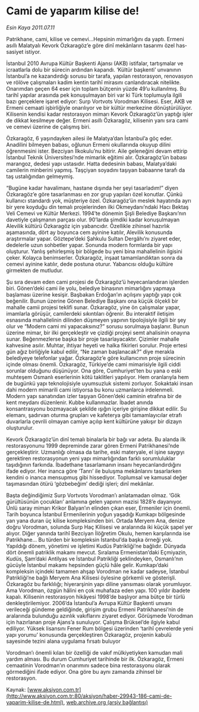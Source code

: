 # Cami de yaparım kilise de!

*Esin Kaya 2011.07.11*

<font class="agenda2NewsSpot">
 <p class="BasicParagraph">
  <span lang="EN-GB">
   Patrikhane, cami, kilise ve cemevi...Hepsinin mimarlığını da yaptı. Ermeni asıllı Malatyalı Kevork Özkaragöz’e göre dinî mekânların tasarımı özel hassasiyet istiyor.
  </span>
 </p>
</font>
<font class="newsDetail">
 <p>
  <p class="BasicParagraph">
   <span>
    İstanbul 2010 Avrupa Kültür Başkenti Ajansı (AKB) istifalar, tartışmalar ve icraatlarla dolu bir sürecin ardından kapandı. ‘Kültür başkenti’ unvanının İstanbul’a ne kazandırdığı sorusu bir tarafa, yapılan restorasyon, renovasyon ve rölöve çalışmaları kadim kentin tarihî mirasını canlandıracak nitelikte. Onarımdan geçen 64 eser için toplam bütçenin yüzde 49’u kullanılmış. Bu tarihî yapılar arasında pek konuşulmayan biri var ki Türk toplumuyla ilgili bazı gerçeklere işaret ediyor: Surp Vortvots Vorodman Kilisesi. Eser, AKB ve Ermeni cemaati işbirliğiyle onarılıyor ve bir kültür merkezine dönüştürülüyor. Kilisenin kendisi kadar restorasyon mimarı Kevork Özkaragöz’ün yaptığı işler de dikkat kesilmeye değer. Ermeni asıllı Özkaragöz, kilisenin yanı sıra cami ve cemevi üzerine de çalışmış biri.
   </span>
  </p>
  <p class="2011gomme">
   <span>
    Özkaragöz, 6 yaşındayken ailesi ile Malatya’dan İstanbul’a göç eder. Anadilini bilmeyen babası, oğlunun Ermeni okullarında okuyup dilini öğrenmesini ister. Bezciyan İlkokulu’nu bitirir. Aile geleneğini devam ettirip İstanbul Teknik Üniversitesi’nde mimarlık eğitimi alır. Özkaragöz’ün babası marangoz, dedesi
    <span>
    </span>
    yapı ustasıdır. Hatta dedesinin babası, Malatya’daki camilerin minberini yapmış. Taşçiyan soyadını taşıyan babaanne tarafı da taş ustalığından gelmeymiş.
    <span>
    </span>
   </span>
  </p>
  <p class="2011gomme">
   <span>
    “Bugüne kadar havalimanı, hastane dışında her şeyi tasarladım!” diyen Özkaragöz’e göre tasarlanması en zor grup yapıları özel konutlar. Çünkü kullanıcı standardı yok, müşteriye özel. Özkaragöz’ün meslek hayatında ayrı bir yere koyduğu din temalı projelerinden ilki Okmeydanı’ndaki Hacı Bektaş Veli Cemevi ve Kültür Merkezi. 1994’te dönemin Şişli Belediye Başkanı’nın davetiyle çalışmanın parçası olur. 90’larda şimdiki kadar konuşulmayan Alevilik kültürü Özkaragöz için yabancıdır. Özellikle zihinsel hazırlık aşamasında, dört ay boyunca cem ayinine katılır, Alevilik konusunda araştırmalar yapar. Göztepe’deki Şahkulu Sultan Dergâhı’nı ziyaret eder, dedelerle uzun sohbetler yapar. Sonunda modern formlarda bir yapı oluşturur. Yanlış şehirleşmiş bir bölgede bu yeni bina mahallelinin ilgisini çeker. Kolayca benimserler. Özkaragöz, inşaat tamamlandıktan sonra da cemevi ayinine katılır, dede postuna oturur. Yabancısı olduğu kültüre girmekten de mutludur.
   </span>
  </p>
  <p class="2011gomme">
   <span>
    Şu sıra devam eden cami projesi de Özkaragöz’ü heyecanlandıran işlerden biri. Gönen’deki cami ile yolu, belediye binasının mimarlığını yapmaya başlaması üzerine kesişir. Başbakan Erdoğan’ın açılışını yaptığı yapı çok beğenilir. Bunun üzerine Gönen Belediye Başkanı ona küçük ölçekli bir mahalle camii projesi teklifi sunar. Özkaragöz, yine ön çalışmalar yapar, imamlarla görüşür, camilerdeki sıkıntıları öğrenir. Bu interaktif
    <span>
    </span>
    iletişim esnasında mahallelinin dilinden düşmeyen yapının tipolojisiyle ilgili bir şey olur ve “Modern cami mi yapacaksınız?” sorusu sorulmaya başlanır. Bunun üzerine mimar, bir ilki gerçekleştir ve çizdiği projeyi semt ahalisinin onayına sunar. Beğenmezlerse başka bir proje tasarlayacaktır. Çizimler mahalle kahvesine asılır. Muhtar, ihtiyar heyeti ve halka fikirleri sorulur. Proje ertesi gün ağız birliğiyle kabul edilir, “Ne zaman başlanacak?” diye merakla belediyeye telefonlar yağar. Özkaragöz’e göre kullanıcının proje sürecinin içinde olması önemli. Özkaragöz, Türkiye’de cami mimarisiyle ilgili ciddi sorunlar olduğunu düşünüyor. Ona göre, Cumhuriyet’ten bu yana o eski muhteşem Osmanlı eserlerinin kötü taklitleri yapılıyor. Hem oranlarıyla hem de bugünkü yapı teknolojisiyle uyumsuzluk sistemi zorluyor. Sokaktaki insan dahi modern mimarili cami istiyorsa bu konu uzmanlarca irdelenmeli. Modern yapı sanatından izler taşıyan Gönen’deki caminin etrafına bir de kent meydanı düzenlenir. Kubbe kullanmazlar. İbadet anında konsantrasyonu bozmayacak şekilde ışığın içeriye girişine dikkat edilir. Su elemanı, şadırvan oturma grupları ve kafeterya gibi tamamlayıcılar etrafı duvarlarla çevrili olmayan camiye açılıp kent kültürüne yakışır bir dizayn oluşturulur.
   </span>
  </p>
  <p class="2011gomme">
   <span>
    Kevork Özkaragöz’ün dinî temalı binalarla bir bağı var adeta. Bu alanda ilk restorasyonunu 1999 depreminde zarar gören Ermeni Patrikhanesi’nde gerçekleştirir. Uzmanlığı olmasa da tarihe, eski materyale, el işine saygıyı gerektiren restorasyonun yeni yapı mimarlığından farklı sorumluluklar taşıdığının farkında. İbadethane tasarlamanın insanı heyecanlandırdığını ifade ediyor. Her inanca göre ‘Tanrı’ ile buluşma mekânlarını tasarlarken kendini o inanca mensupmuş gibi hissediyor. Toplumsal ve kamusal değer taşımasından ötürü ‘gözbebeğim’ dediği işleri; dinî mekânlar.
   </span>
  </p>
  <p class="2011gomme">
   <span>
    Başta değindiğimiz Surp Vortvots Vorodman’ı anlatamadan olmaz. ‘Gök gürültüsünün çocukları’ anlamına gelen yapının mazisi 1828’e dayanıyor. Ünlü saray mimarı Krikor Balyan’ın elinden çıkan eser, Ermeniler için önemli. Tarih boyunca İstanbul Ermenilerinin yoğun yaşadığı Kumkapı bölgesinde yan yana duran üç kilise kompleksinden biri. Ortada Meryem Ana, denize doğru Vorodman, solunda Surp Haç Kilisesi ve aralarında iki küçük şapel yer alıyor. Diğer yanında tarihî Bezciyan İlöğretim Okulu, hemen karşılarında ise Patrikhane... Bu türden bir kompleksin İstanbul’da başka örneği yok. Yapıldığı dönem, yönetimi ve işletimi Kudüs Patrikliği’ne bağlıdır. Dünyada dört önemli patriklik makamı mevcut. Sıralama Ermenistan’daki Eçmiyazin, Kudüs, Şam’daki Antilyas ve İstanbul Patrikliği şeklindeyken, Osmanlı’nın gücüyle İstanbul makamı hepsinden güçlü hâle gelir. Kumkapı’daki kompleksin içindeki tamamen ahşap Vorodman ne kadar sadeyse, İstanbul Patrikliği’ne bağlı Meryem Ana Kilisesi öylesine görkemli ve gösterişli. Özkaragöz bu farklılığı; hiyerarşinin yapı diline yansıması olarak yorumluyor. Ama Vorodman, özgün hâlini en çok muhafaza eden yapı. 100 yıldır ibadete kapalı. Kilisenin restorasyon hikâyesi 1998’de başlıyor ama bütçe bir türlü denkleştirilemiyor. 2006’da İstanbul’a Avrupa Kültür Başkenti unvanı verileceği gündeme geldiğinde, girişim grubu Ermeni Patrikhanesi’nin de aralarında bulunduğu azınlık vakıflarını ziyaret ediyor. Görüşmede Vorodman için hazırlanan proje Ajans’a sunuluyor. Çalışma Brüksel’de ilgiyle kabul ediliyor. Yüksek lisansını Fener Rum bölgesi üzerinden ‘tarihî çevrelerde yeni yapı yorumu’ konusunda gerçekleştiren Özkaragöz, projenin kabulü sayesinde tezini alana uygulama fırsatı buluyor
   </span>
  </p>
  <p class="2011gomme">
   <span>
    Vorodman’ı önemli kılan bir özelliği de vakıf mülkiyetiyken kamudan mali yardım alması. Bu durum Cumhuriyet tarihinde bir ilk. Özkaragöz, Ermeni cemaatinin Vorodman’ın onarımını sadece bina restorasyonu olarak görmediğini ifade ediyor. Ona göre bu aynı zamanda zihinsel bir restorasyon.
   </span>
  </p>
 </p>
</font>

Kaynak: [www.aksiyon.com.tr](http://www.aksiyon.com.tr:80/aksiyon/haber-29943-186-cami-de-yaparim-kilise-de.html), [web.archive.org (arşiv bağlantısı)](http://web.archive.org/web/20111231040840/http://www.aksiyon.com.tr:80/aksiyon/haber-29943-186-cami-de-yaparim-kilise-de.html)
